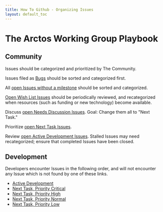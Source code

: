 ```yaml
---
title: How To Github - Organizing Issues
layout: default_toc
---
```


# The Arctos Working Group Playbook

## Community

Issues should be categorized and prioritized by The Community. 

Issues filed as [Bugs](https://github.com/ArctosDB/arctos/issues?q=is%3Aissue+is%3Aopen+label%3ABug) should be sorted and categorized first.

All [open Issues without a milestone](https://github.com/ArctosDB/arctos/issues?q=is%3Aopen+is%3Aissue+no%3Amilestone+sort%3Acreated-asc) should be sorted and categorized.

[Open Wish List Issues](https://github.com/ArctosDB/arctos/issues?q=is%3Aopen+is%3Aissue+milestone%3A%22Wish+List%22+sort%3Acreated-asc) should be periodically reviewed, and recategorized when resources (such as funding or new technology) become available.

Discuss [open Needs Discussion Issues](https://github.com/ArctosDB/arctos/issues?q=is%3Aopen+is%3Aissue+milestone%3A%22Needs+Discussion%22+sort%3Acreated-asc). Goal: Change them all to "Next Task."

Prioritize [open Next Task Issues](https://github.com/ArctosDB/arctos/issues?q=is%3Aopen+is%3Aissue+milestone%3A%22Next+Task%22+sort%3Acreated-asc).

Review [open Active Development Issues](https://github.com/ArctosDB/arctos/issues?q=is%3Aopen+is%3Aissue+milestone%3A%22Active+Development%22+sort%3Acreated-asc). Stalled Issues may need recategorized; ensure that completed Issues have been closed.

## Development

Developers encounter Issues in the following order, and will not encounter any Issue which is not found by one of these links.

*  [Active Development](https://github.com/ArctosDB/arctos/issues?q=is%3Aissue+is%3Aopen+milestone%3A%22Active+Development%22+)
* [Next Task, Priority Critical](https://github.com/ArctosDB/arctos/issues?q=is%3Aissue+is%3Aopen+milestone%3A%22Next+Task%22+label%3APriority-Critical+-label%3A"Blocked%3A+Needs+Discussion"+-label%3A"Blocked+-+Need+Test+Environment"+-label%3A"Blocked+-+Needs+Documentation"+-label%3ABlocker)
* [Next Task, Priority High](https://github.com/ArctosDB/arctos/issues?q=is%3Aissue+is%3Aopen+milestone%3A%22Next+Task%22++label%3APriority-High+-label%3A"Blocked%3A+Needs+Discussion"+-label%3A"Blocked+-+Need+Test+Environment"+-label%3A"Blocked+-+Needs+Documentation"+-label%3ABlocker)
* [Next Task, Priority Normal](https://github.com/ArctosDB/arctos/issues?q=is%3Aissue+is%3Aopen+milestone%3A%22Next+Task%22++label%3APriority-Normal+-label%3A"Blocked%3A+Needs+Discussion"+-label%3A"Blocked+-+Need+Test+Environment"+-label%3A"Blocked+-+Needs+Documentation"+-label%3ABlocker)
* [Next Task, Priority Low](https://github.com/ArctosDB/arctos/issues?q=is%3Aissue+is%3Aopen+milestone%3A%22Next+Task%22++label%3APriority-Low+-label%3A"Blocked%3A+Needs+Discussion"+-label%3A"Blocked+-+Need+Test+Environment"+-label%3A"Blocked+-+Needs+Documentation"+-label%3ABlocker)
